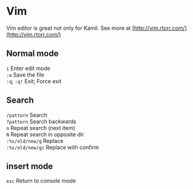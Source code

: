 # Vim

Vim editor is great not only for Kamil. See more at [http://vim.rtorr.com/](http://vim.rtorr.com/)

## Normal mode

`i` Enter edit mode  
`:w` Save the file  
`:q`; `:q!` Exit; Force exit

## Search
`/pattern` Search  
`?pattern` Search backwards  
`n` Repeat search (next item)  
`N` Repeat search in opposite dir  
`:%s/old/new/g` Replace  
`:%s/old/new/gc` Replace with confirm  

## insert mode

`esc` Return to console mode  
